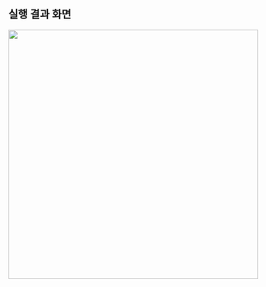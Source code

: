## 실행 결과 화면
<img src='https://github.com/22000489/WordMasterProject/blob/main/screenshots/설치한%20IDE의%20이름과%20실행화면%20캡쳐본.png?raw=true' width='500'>
